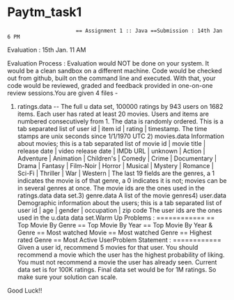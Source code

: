 # Paytm_task1
                          == Assignment 1 :: Java ==Submission : 14th Jan 6 PM
Evaluation :  15th Jan. 11 AM

Evaluation Process : Evaluation would NOT be done on your system. It would be a clean sandbox on a different machine. Code would be checked out from github, built on the command line and executed. With that, your code would be reviewed, graded and feedback provided in one-on-one review sessions.You are given 4 files - 
1) ratings.data -- The full u data set, 100000 ratings by 943 users on 1682 items.
       Each user has rated at least 20 movies. Users and items are
       numbered consecutively from 1. The data is randomly
       ordered. This is a tab separated list of 
	     user id | item id | rating | timestamp. 
       The time stamps are unix seconds since 1/1/1970 UTC  2) movies.data Information about movies; this is a tab separated
       list of
       movie id | movie title | release date | video release date |
       IMDb URL | unknown | Action | Adventure | Animation |
       Children's | Comedy | Crime | Documentary | Drama | Fantasy |
       Film-Noir | Horror | Musical | Mystery | Romance | Sci-Fi |
       Thriller | War | Western |
       The last 19 fields are the genres, a 1 indicates the movie
       is of that genre, a 0 indicates it is not; movies can be in
       several genres at once.
       The movie ids are the ones used in the ratings.data data set.3) genre.data A list of the movie genres4) user.data Demographic information about the users; this is a tab
       separated list of
       user id | age | gender | occupation | zip code
       The user ids are the ones used in the u.data data set.Warm Up Problems : 
============
== Top Movie By Genre
== Top Movie By Year
== Top Movie By Year & Genre
== Most watched Movie
== Most watched Genre
== Highest rated Genre
== Most Active UserProblem Statement :
============ 
Given a user id, recommend 5 movies for that user. You should recommend a movie which the user has the highest probability of liking. You must not recommend a movie the user has already seen. Current data set is for 100K ratings. Final data set would be for 1M ratings. So make sure your solution can scale.


 Good Luck!!

